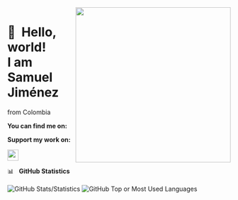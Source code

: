 
<img align='right' src='https://gist.githubusercontent.com/moonheekim0118/bcbbb9c2fd8c477027617a67e0ec812f/raw/2c15614ff01ff7518bcd6da526939644c8324e11/octocat.gif' width='350'>

👋 &nbsp;Hello, world! <br/> I am Samuel Jiménez
======




from Colombia



**You can find me on:**



**Support my work on:**















</a> <a href="https://www.linkedin.com/"><img src="https://img.shields.io/badge/linkedin-%230077B5.svg?&style=for-the-badge&logo=linkedin&logoColor=white" height=25></a>



<summary>📊&nbsp;&nbsp;&nbsp;<b>GitHub Statistics</b></summary>
<br/>
<img src="https://github-readme-stats.vercel.app/api?username=S4muelJimenez&show_icons=true&count_private=true&title_color=afc2ef&icon_color=afc2ef&theme=react" alt="GitHub Stats/Statistics" align="top"/>
<img src="https://github-readme-stats.vercel.app/api/top-langs/?username=S4muelJimenez&layout=compact&hide=java&title_color=afc2ef&icon_color=afc2ef&theme=react" alt="GitHub Top or Most Used Languages" align="top"/>
</details>
